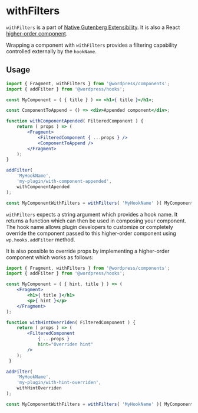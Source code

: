 # withFilters

`withFilters` is a part of [Native Gutenberg Extensibility](https://github.com/WordPress/gutenberg/issues/3330). It is also a React [higher-order component](https://facebook.github.io/react/docs/higher-order-components.html).

Wrapping a component with `withFilters` provides a filtering capability controlled externally by the `hookName`.

## Usage

```jsx
import { Fragment, withFilters } from '@wordpress/components';
import { addFilter } from '@wordpress/hooks';

const MyComponent = ( { title } ) => <h1>{ title }</h1>;

const ComponentToAppend = () => <div>Appended component</div>;

function withComponentApended( FilteredComponent ) {
	return ( props ) => (
		<Fragment>
			<FilteredComponent { ...props } />
			<ComponentToAppend />
		</Fragment>
	);
}

addFilter(
	'MyHookName',
	'my-plugin/with-component-appended',
	withComponentApended
);

const MyComponentWithFilters = withFilters( 'MyHookName' )( MyComponent );
```

`withFilters` expects a string argument which provides a hook name. It returns a function which can then be used in composing your component. The hook name allows plugin developers to customize or completely override the component passed to this higher-order component using `wp.hooks.addFilter` method.

It is also possible to override props by implementing a higher-order component which works as follows:

```jsx
import { Fragment, withFilters } from '@wordpress/components';
import { addFilter } from '@wordpress/hooks';

const MyComponent = ( { hint, title } ) => (
	<Fragment>
		<h1>{ title }</h1>
		<p>{ hint }</p>
	</Fragment> 
);

function withHintOverriden( FilteredComponent ) {
	return ( props ) => (
		<FilteredComponent
			{ ...props }
			hint="Overriden hint"
		/>
	);
 }

addFilter(
	'MyHookName',
	'my-plugin/with-hint-overriden',
	withHintOverriden
);

const MyComponentWithFilters = withFilters( 'MyHookName' )( MyComponent );
```
